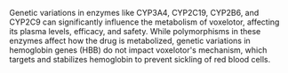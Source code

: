 Genetic variations in enzymes like CYP3A4, CYP2C19, CYP2B6, and CYP2C9 can significantly influence the metabolism of voxelotor, affecting its plasma levels, efficacy, and safety. While polymorphisms in these enzymes affect how the drug is metabolized, genetic variations in hemoglobin genes (HBB) do not impact voxelotor's mechanism, which targets and stabilizes hemoglobin to prevent sickling of red blood cells.